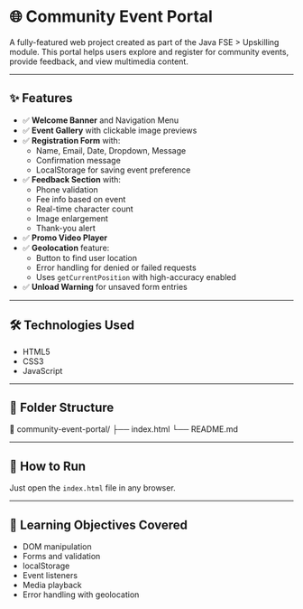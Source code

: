 # 🌐 Community Event Portal

A fully-featured web project created as part of the Java FSE > Upskilling module. This portal helps users explore and register for community events, provide feedback, and view multimedia content.

---

## ✨ Features

- ✅ **Welcome Banner** and Navigation Menu
- ✅ **Event Gallery** with clickable image previews
- ✅ **Registration Form** with:
  - Name, Email, Date, Dropdown, Message
  - Confirmation message
  - LocalStorage for saving event preference
- ✅ **Feedback Section** with:
  - Phone validation
  - Fee info based on event
  - Real-time character count
  - Image enlargement
  - Thank-you alert
- ✅ **Promo Video Player**
- ✅ **Geolocation** feature:
  - Button to find user location
  - Error handling for denied or failed requests
  - Uses `getCurrentPosition` with high-accuracy enabled
- ✅ **Unload Warning** for unsaved form entries

---

## 🛠️ Technologies Used

- HTML5
- CSS3
- JavaScript

---

## 📁 Folder Structure

📁 community-event-portal/
├── index.html
└── README.md

---

## 🧪 How to Run

Just open the `index.html` file in any browser.

---

## 📌 Learning Objectives Covered

- DOM manipulation
- Forms and validation
- localStorage
- Event listeners
- Media playback
- Error handling with geolocation

